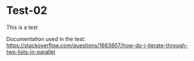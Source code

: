 # Test-02

This is a test

Documentation used in the test:
https://stackoverflow.com/questions/1663807/how-do-i-iterate-through-two-lists-in-parallel